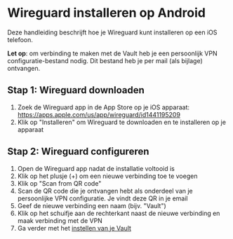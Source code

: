 # Wireguard installeren op Android
Deze handleiding beschrijft hoe je Wireguard kunt installeren op een iOS telefoon.

**Let op**: om verbinding te maken met de Vault heb je een persoonlijk VPN configuratie-bestand nodig. Dit bestand heb je per mail (als bijlage) ontvangen.

## Stap 1: Wireguard downloaden
1. Zoek de Wireguard app in de App Store op je iOS apparaat: https://apps.apple.com/us/app/wireguard/id1441195209
2. Klik op "Installeren" om Wireguard te downloaden en te installeren op je apparaat

## Stap 2: Wireguard configureren
1. Open de Wireguard app nadat de installatie voltooid is
2. Klik op het plusje (+) om een nieuwe verbinding toe te voegen
3. Klik op "Scan from QR code"
4. Scan de QR code die je ontvangen hebt als onderdeel van je persoonlijke VPN configuratie. Je vindt deze QR in je email
5. Geef de nieuwe verbinding een naam (bijv. "Vault")
6. Klik op het schuifje aan de rechterkant naast de nieuwe verbinding en maak verbinding met de VPN
7. Ga verder met het [instellen van je Vault](../README.md)
